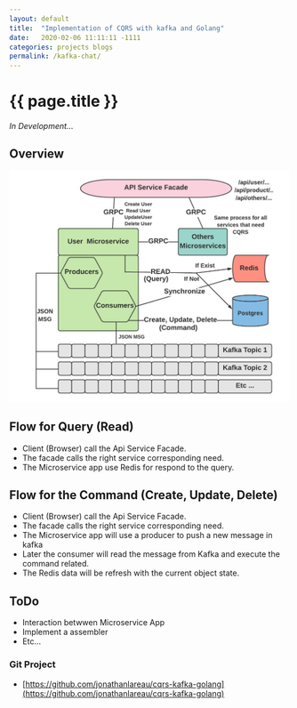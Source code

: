 ```yaml
---
layout: default
title:  "Implementation of CQRS with kafka and Golang"
date:   2020-02-06 11:11:11 -1111
categories: projects blogs
permalink: /kafka-chat/
---
```

<h1>{{ page.title }}</h1>

*In Development...*

## Overview

![Cqrs](/images/Cqrs.jpeg)

## Flow for Query (Read)
- Client (Browser) call the Api Service Facade.
- The facade calls the right service corresponding need.
- The Microservice app use Redis for respond to the query.

## Flow for the Command (Create, Update, Delete)
- Client (Browser) call the Api Service Facade.
- The facade calls the right service corresponding need.
- The Microservice app will use a producer to push a new message in kafka
- Later the consumer will read the message from Kafka and execute the command related.
- The Redis data will be refresh with the current object state.

## ToDo
- Interaction betwwen Microservice App
- Implement a assembler
- Etc...

### Git Project
- [https://github.com/jonathanlareau/cqrs-kafka-golang](https://github.com/jonathanlareau/cqrs-kafka-golang)

